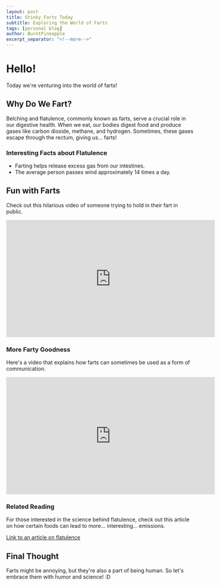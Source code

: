 ```yaml
---
layout: post
title: Stinky Farts Today
subtitle: Exploring the World of Farts
tags: [personal blog]
author: BurntPineapple
excerpt_separator: "<!--more-->"
---
```


# Hello!
Today we're venturing into the world of farts!

## Why Do We Fart?
Belching and flatulence, commonly known as farts, serve a crucial role in our digestive health. When we eat, our bodies digest food and produce gases like carbon dioxide, methane, and hydrogen. Sometimes, these gases escape through the rectum, giving us... farts!

### Interesting Facts about Flatulence
- Farting helps release excess gas from our intestines.
- The average person passes wind approximately 14 times a day.

## Fun with Farts
Check out this hilarious video of someone trying to hold in their fart in public.

<iframe width="560" height="315" src="https://www.youtube.com/embed/tgbNymZ7vqY" frameborder="0" allow="accelerometer; autoplay; clipboard-write; encrypted-media; gyroscope; picture-in-picture; web-share" allowfullscreen></iframe>

### More Farty Goodness
Here's a video that explains how farts can sometimes be used as a form of communication.

<iframe width="560" height="315" src="https://www.youtube.com/embed/kx5y5WuRz9A" frameborder="0" allow="accelerometer; autoplay; clipboard-write; encrypted-media; gyroscope; picture-in-picture; web-share" allowfullscreen></iframe>

### Related Reading
For those interested in the science behind flatulence, check out this article on how certain foods can lead to more... interesting... emissions.

[Link to an article on flatulence](https://www.healthline.com/health/digestive-health/flatulence#causes)

## Final Thought
Farts might be annoying, but they're also a part of being human. So let's embrace them with humor and science! :D
